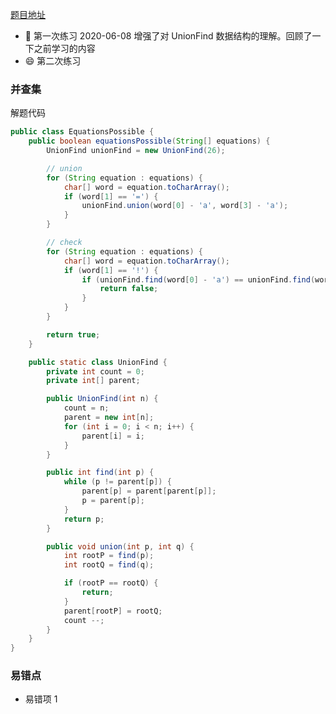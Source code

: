 [题目地址](https://leetcode-cn.com/problems/satisfiability-of-equality-equations/solution/deng-shi-fang-cheng-de-ke-man-zu-xing-by-leetcode-/)



- :slightly_smiling_face: 第一次练习 2020-06-08 增强了对 UnionFind 数据结构的理解。回顾了一下之前学习的内容
- :smile: 第二次练习



### 并查集

解题代码

```java
public class EquationsPossible {
    public boolean equationsPossible(String[] equations) {
        UnionFind unionFind = new UnionFind(26);

        // union
        for (String equation : equations) {
            char[] word = equation.toCharArray();
            if (word[1] == '=') {
                unionFind.union(word[0] - 'a', word[3] - 'a');
            }
        }

        // check
        for (String equation : equations) {
            char[] word = equation.toCharArray();
            if (word[1] == '!') {
                if (unionFind.find(word[0] - 'a') == unionFind.find(word[3] - 'a')) {
                    return false;
                }
            }
        }

        return true;
    }

    public static class UnionFind {
        private int count = 0;
        private int[] parent;

        public UnionFind(int n) {
            count = n;
            parent = new int[n];
            for (int i = 0; i < n; i++) {
                parent[i] = i;
            }
        }

        public int find(int p) {
            while (p != parent[p]) {
                parent[p] = parent[parent[p]];
                p = parent[p];
            }
            return p;
        }

        public void union(int p, int q) {
            int rootP = find(p);
            int rootQ = find(q);

            if (rootP == rootQ) {
                return;
            }
            parent[rootP] = rootQ;
            count --;
        }
    }
}

```



### 易错点

- 易错项 1

